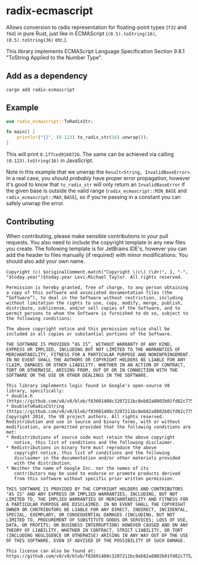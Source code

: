 # radix-ecmascript
Allows conversion to radix representation for floating-point types (`f32` and `f64`) in pure Rust,
just like in ECMAScript (`(0.5).toString(16)`, `(0.5).toString(36)` etc.).

This library implements ECMAScript Language Specification Section 9.8.1 "ToString Applied to the Number Type".

## Add as a dependency
`cargo add radix-ecmascript`

## Example
```rust
use radix_ecmascript::ToRadixStr;

fn main() {
    println!("{}", (0.123).to_radix_str(16).unwrap());
}
```
This will print `0.1f7ced916872b`. The same can be achieved via calling `(0.123).toString(16)` in JavaScript.

Note in this example that we unwrap the `Result<String, InvalidBaseError>`. In a real case, you should *probably*
have proper error propagation, however it's good to know that `to_radix_str` will only return an `InvalidBaseError`
if the given base is outside the valid range (`radix_ecmascript::MIN_BASE` and `radix_ecmascript::MAX_BASE`),
so if you're passing in a constant you can safely unwrap the error.

## Contributing
When contributing, please make sensible contributions in your pull requests. You also need to include the copyright
template in any new files you create. The following template is for JetBrains IDE's, however you can add the header
to files manually (if required) with minor modifications. You should also add your own name.

```
Copyright (c) $originalComment.match("Copyright \(c\) (\d+)", 1, "-", "$today.year")$today.year Levi-Michael Taylor. All rights reserved.

Permission is hereby granted, free of charge, to any person obtaining a copy of this software and associated documentation files (the “Software”), to deal in the Software without restriction, including without limitation the rights to use, copy, modify, merge, publish, distribute, sublicense, and/or sell copies of the Software, and to permit persons to whom the Software is furnished to do so, subject to the following conditions:

The above copyright notice and this permission notice shall be included in all copies or substantial portions of the Software.

THE SOFTWARE IS PROVIDED “AS IS”, WITHOUT WARRANTY OF ANY KIND, EXPRESS OR IMPLIED, INCLUDING BUT NOT LIMITED TO THE WARRANTIES OF MERCHANTABILITY, FITNESS FOR A PARTICULAR PURPOSE AND NONINFRINGEMENT. IN NO EVENT SHALL THE AUTHORS OR COPYRIGHT HOLDERS BE LIABLE FOR ANY CLAIM, DAMAGES OR OTHER LIABILITY, WHETHER IN AN ACTION OF CONTRACT, TORT OR OTHERWISE, ARISING FROM, OUT OF OR IN CONNECTION WITH THE SOFTWARE OR THE USE OR OTHER DEALINGS IN THE SOFTWARE.

This library implements logic found in Google's open-source V8 library, specifically:
* double.h (https://github.com/v8/v8/blob/f83601408c3207211bc8eb82a8802b01fd82c775/src/numbers/double.h)
* DoubleToRadixCString (https://github.com/v8/v8/blob/f83601408c3207211bc8eb82a8802b01fd82c775/src/numbers/conversions.cc#L1269)
Copyright 2014, the V8 project authors. All rights reserved.
Redistribution and use in source and binary forms, with or without
modification, are permitted provided that the following conditions are
met:
* Redistributions of source code must retain the above copyright
   notice, this list of conditions and the following disclaimer.
* Redistributions in binary form must reproduce the above
   copyright notice, this list of conditions and the following
   disclaimer in the documentation and/or other materials provided
   with the distribution.
* Neither the name of Google Inc. nor the names of its
   contributors may be used to endorse or promote products derived
   from this software without specific prior written permission.

THIS SOFTWARE IS PROVIDED BY THE COPYRIGHT HOLDERS AND CONTRIBUTORS
"AS IS" AND ANY EXPRESS OR IMPLIED WARRANTIES, INCLUDING, BUT NOT
LIMITED TO, THE IMPLIED WARRANTIES OF MERCHANTABILITY AND FITNESS FOR
A PARTICULAR PURPOSE ARE DISCLAIMED. IN NO EVENT SHALL THE COPYRIGHT
OWNER OR CONTRIBUTORS BE LIABLE FOR ANY DIRECT, INDIRECT, INCIDENTAL,
SPECIAL, EXEMPLARY, OR CONSEQUENTIAL DAMAGES (INCLUDING, BUT NOT
LIMITED TO, PROCUREMENT OF SUBSTITUTE GOODS OR SERVICES; LOSS OF USE,
DATA, OR PROFITS; OR BUSINESS INTERRUPTION) HOWEVER CAUSED AND ON ANY
THEORY OF LIABILITY, WHETHER IN CONTRACT, STRICT LIABILITY, OR TORT
(INCLUDING NEGLIGENCE OR OTHERWISE) ARISING IN ANY WAY OUT OF THE USE
OF THIS SOFTWARE, EVEN IF ADVISED OF THE POSSIBILITY OF SUCH DAMAGE.

This license can also be found at: https://github.com/v8/v8/blob/f83601408c3207211bc8eb82a8802b01fd82c775/LICENSE
```
